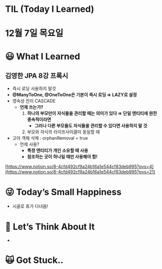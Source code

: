 # TIL (Today I Learned)

# 12월 7일 목요일

# 😃 What I Learned

## 김영한 JPA 8강 프록시

- 즉시 로딩 사용하지 말것
- **@ManyToOne, @OneToOne은 기본이 즉시 로딩 ⇒ LAZY로 설정**
- 영속성 전이 CASCADE
    - **언제 쓰는가?**
        1. **하나의 부모만이 자식들을 관리할 때는 의미가 있다 ⇒ 단일 엔티티에 완전 종속적이라면**
            - **그러나 다른 부모들도 자식들을 관리할 수 있다면 사용하지 말 것**
        2. 부모와 자식의 라이프사이클이 동일할 때
- 고아 객체 삭제 : orphanRemoval = true
    - 언제 사용?
        - **특정 엔티티가 개인 소유할 때 사용**
        - **참조하는 곳이 하나일 때만 사용해야 함!**

[https://www.notion.so/8-4cfd492cf9a24b16a1e544cf83deb995?pvs=4](https://www.notion.so/8-4cfd492cf9a24b16a1e544cf83deb995?pvs=21)

# 😜 Today’s Small Happiness

- 시골로 휴가 다녀옴!

# 🧐 Let’s Think About It

- 

# 🙀 Got Stuck..